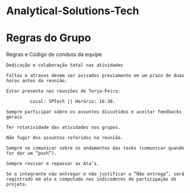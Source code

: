 # Analytical-Solutions-Tech
 # Regras do Grupo
 Regras e Código de conduta da equipe 

 

    Dedicação e colaboração total nas atividades 

    Faltas e atrasos devem ser avisados previamente em um prazo de duas horas antes da reunião.  

    Estar presente nas reuniões de Terça-Feira: 

             Local: SPTech || Horário: 16:30. 

    Sempre participar sobre os assuntos discutidos e aceitar feedbacks gerais 

    Ter rotatividade das atividades nos grupos. 

    Não fugir dos assuntos referidos na reunião. 

    Sempre se comunicar sobre os andamentos das tasks (comunicar quando for dar um “push”). 

    Sempre revisar e repassar as Ata’s. 

    Se o integrante não entregar e não justificar a “Não entrega”, será registrado em ata e computado nos indicadores de participação do projeto. 

 
